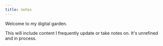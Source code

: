 ```yaml
---
title: notes
---
```


Welcome to my digital garden.

This will include content I frequently update or take notes on. It's unrefined and in process.
